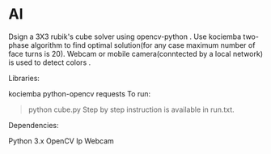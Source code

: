 # AI
Dsign a 3X3 rubik's cube solver using opencv-python . Use kociemba two-phase algorithm to find optimal solution(for any case maximum number of face turns is 20). Webcam or mobile camera(conntected by a local network) is used to detect colors .

Libraries:

kociemba
python-opencv
requests
To run:

> python cube.py
Step by step instruction is available in run.txt.

Dependencies:

Python 3.x
OpenCV
Ip Webcam
